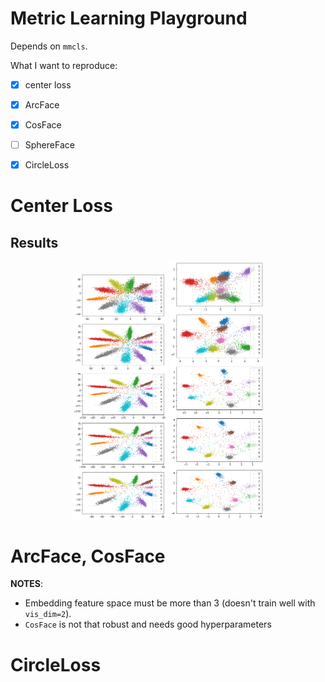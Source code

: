 # Metric Learning Playground

Depends on `mmcls`.

What I want to reproduce:
- [x] center loss
- [x] ArcFace
- [x] CosFace
- [ ] SphereFace
- [x] CircleLoss


# Center Loss


## Results

<div align="center">
  <img src=".readme/ce.png" alt="ce" width="30%">
  <img src=".readme/center.png" alt="center" width="30%">
</div>

# ArcFace, CosFace

__NOTES__:
- Embedding feature space must be more than 3 (doesn't train well with `vis_dim=2`).
- `CosFace` is not that robust and needs good hyperparameters


# CircleLoss

